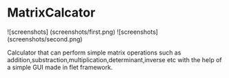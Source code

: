 # MatrixCalcator

![screenshots] (screenshots/first.png)
![screenshots] (screenshots/second.png)

Calculator that can perform simple matrix operations such as addition,substraction,multiplication,determinant,inverse etc with the help of a simple GUI made in flet framework.
